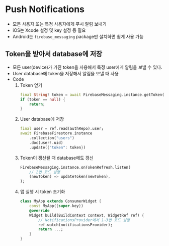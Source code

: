 # Push Notifications

- 모든 사용자 또는 특정 사용자에게 푸시 알림 보내기
- iOS는 Xcode 설정 및 key 설정 등 필요
- Android는 `firebase_messaging` package만 설치하면 쉽게 사용 가능

## Token을 받아서 database에 저장

- 모든 user(device)가 가진 token을 사용해서 특정 user에게 알림을 보낼 수 있다.
- User database에 token을 저장해서 알림을 보낼 때 사용
- Code
  1. Token 얻기
     ```dart
     final String? token = await FirebaseMessaging.instance.getToken();
     if (token == null) {
         return;
     }
     ```
  2. User database에 저장
     ```dart
     final user = ref.read(authRepo).user;
     await FirebaseFirestore.instance
         .collection("users")
         .doc(user!.uid)
         .update({"token": token})
     ```
  3. Token이 갱신될 때 database에도 갱신
     ```dart
     FirebaseMessaging.instance.onTokenRefresh.listen(
         // 2번 코드 실행
         (newToken) => updateToken(newToken),
     );
     ```
  4. 앱 실행 시 token 초기화
     ```dart
     class MyApp extends ConsumerWidget {
         const MyApp({super.key})
         @override
         Widget build(BuildContext context, WidgetRef ref) {
             // NotificationsProvider에서 1~3번 코드 실행
             ref.watch(notificationsProvider);
             return ...;
         }
     }
     ```
